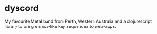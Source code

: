 dyscord
=======

My favourite Metal band from Perth, Western Australia and a clojurescript library to bring emacs-like key sequences to web-apps.